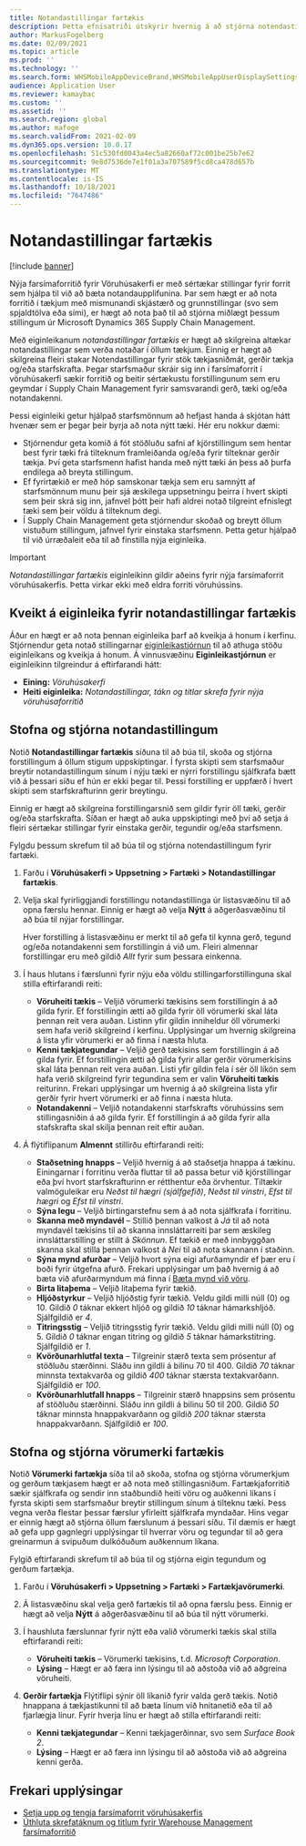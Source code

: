 ```yaml
---
title: Notandastillingar fartækis
description: Þetta efnisatriði útskýrir hvernig á að stjórna notendastillingum fartækis fyrir starfsmenn í vöruhúsi.
author: MarkusFogelberg
ms.date: 02/09/2021
ms.topic: article
ms.prod: ''
ms.technology: ''
ms.search.form: WHSMobileAppDeviceBrand,WHSMobileAppUserDisplaySettings
audience: Application User
ms.reviewer: kamaybac
ms.custom: ''
ms.assetid: ''
ms.search.region: global
ms.author: mafoge
ms.search.validFrom: 2021-02-09
ms.dyn365.ops.version: 10.0.17
ms.openlocfilehash: 51c530fd0043a4ec5a82660af72c001be25b7e62
ms.sourcegitcommit: 9e8d7536de7e1f01a3a707589f5cd8ca478d657b
ms.translationtype: MT
ms.contentlocale: is-IS
ms.lasthandoff: 10/18/2021
ms.locfileid: "7647486"
---
```

# <a name="mobile-device-user-settings"></a>Notandastillingar fartækis

[!include [banner](../../includes/banner.md)]

Nýja farsímaforritið fyrir Vöruhúsakerfi er með sértækar stillingar fyrir forrit sem hjálpa til við að bæta notandaupplifunina. Þar sem hægt er að nota forritið í tækjum með mismunandi skjástærð og grunnstillingar (svo sem spjaldtölva eða sími), er hægt að nota það til að stjórna miðlægt þessum stillingum úr Microsoft Dynamics 365 Supply Chain Management.

Með eiginleikanum *notandastillingar fartækis* er hægt að skilgreina altækar notandastillingar sem verða notaðar í öllum tækjum. Einnig er hægt að skilgreina fleiri stakar Notendastillingar fyrir stök tækjasniðmát, gerðir tækja og/eða starfskrafta. Þegar starfsmaður skráir sig inn í farsímaforrit í vöruhúsakerfi sækir forritið og beitir sértækustu forstillingunum sem eru geymdar í Supply Chain Management fyrir samsvarandi gerð, tæki og/eða notandakenni.

Þessi eiginleiki getur hjálpað starfsmönnum að hefjast handa á skjótan hátt hvenær sem er þegar þeir byrja að nota nýtt tæki. Hér eru nokkur dæmi:

- Stjórnendur geta komið á fót stöðluðu safni af kjörstillingum sem hentar best fyrir tæki frá tilteknum framleiðanda og/eða fyrir tilteknar gerðir tækja. Því geta starfsmenn hafist handa með nýtt tæki án þess að þurfa endilega að breyta stillingum.
- Ef fyrirtækið er með hóp samskonar tækja sem eru samnýtt af starfsmönnum munu þeir sjá æskilega uppsetningu þeirra í hvert skipti sem þeir skrá sig inn, jafnvel þótt þeir hafi aldrei notað tilgreint efnislegt tæki sem þeir völdu á tilteknum degi.
- Í Supply Chain Management geta stjórnendur skoðað og breytt öllum vistuðum stillingum, jafnvel fyrir einstaka starfsmenn. Þetta getur hjálpað til við úrræðaleit eða til að fínstilla nýja eiginleika.

> [!IMPORTANT]
> *Notandastillingar fartækis* eiginleikinn gildir aðeins fyrir nýja farsímaforrit vöruhúsakerfis. Þetta virkar ekki með eldra forriti vöruhússins.

## <a name="turn-on-the-mobile-device-user-settings-feature"></a>Kveikt á eiginleika fyrir notandastillingar fartækis

Áður en hægt er að nota þennan eiginleika þarf að kveikja á honum í kerfinu. Stjórnendur geta notað stillingarnar [eiginleikastjórnun](../../fin-ops-core/fin-ops/get-started/feature-management/feature-management-overview.md) til að athuga stöðu eiginleikans og kveikja á honum. Á vinnusvæðinu **Eiginleikastjórnun** er eiginleikinn tilgreindur á eftirfarandi hátt:

- **Eining:** *Vöruhúsakerfi*
- **Heiti eiginleika:** *Notandastillingar, tákn og titlar skrefa fyrir nýja vöruhúsaforritið*

## <a name="create-and-manage-user-settings"></a>Stofna og stjórna notandastillingum

Notið **Notandastillingar fartækis** síðuna til að búa til, skoða og stjórna forstillingum á öllum stigum uppskiptingar. Í fyrsta skipti sem starfsmaður breytir notandastillingum sínum í nýju tæki er nýrri forstillingu sjálfkrafa bætt við á þessari síðu ef hún er ekki þegar til. Þessi forstilling er uppfærð í hvert skipti sem starfskrafturinn gerir breytingu.

Einnig er hægt að skilgreina forstillingarsnið sem gildir fyrir öll tæki, gerðir og/eða starfskrafta. Síðan er hægt að auka uppskiptingi með því að setja á fleiri sértækar stillingar fyrir einstaka gerðir, tegundir og/eða starfsmenn.

Fylgdu þessum skrefum til að búa til og stjórna notendastillingum fyrir fartæki.

1. Farðu í **Vöruhúsakerfi \> Uppsetning \> Fartæki \> Notandastillingar fartækis**.
1. Velja skal fyrirliggjandi forstillingu notandastillinga úr listasvæðinu til að opna færslu hennar. Einnig er hægt að velja **Nýtt** á aðgerðasvæðinu til að búa til nýjar forstillingar.

    Hver forstilling á listasvæðinu er merkt til að gefa til kynna gerð, tegund og/eða notandakenni sem forstillingin á við um. Fleiri almennar forstillingar eru með gildið *Allt* fyrir sum þessara einkenna.

1. Í haus hlutans í færslunni fyrir nýju eða völdu stillingarforstillinguna skal stilla eftirfarandi reiti:

    - **Vöruheiti tækis** – Veljið vörumerki tækisins sem forstillingin á að gilda fyrir. Ef forstillingin ætti að gilda fyrir öll vörumerki skal láta þennan reit vera auðan. Listinn yfir gildin inniheldur öll vörumerki sem hafa verið skilgreind í kerfinu. Upplýsingar um hvernig skilgreina á lista yfir vörumerki er að finna í næsta hluta.
    - **Kenni tækjategundar** – Veljið gerð tækisins sem forstillingin á að gilda fyrir. Ef forstillingin ætti að gilda fyrir allar gerðir vörumerkisins skal láta þennan reit vera auðan. Listi yfir gildin fela í sér öll líkön sem hafa verið skilgreind fyrir tegundina sem er valin **Vöruheiti tækis** reiturinn. Frekari upplýsingar um hvernig á að skilgreina lista yfir gerðir fyrir hvert vörumerki er að finna í næsta hluta.
    - **Notandakenni** – Veljið notandakenni starfskrafts vöruhússins sem stillingasniðin á að gilda fyrir. Ef forstillingin á að gilda fyrir alla stafskrafta skal skilja þennan reit eftir auðan.

1. Á flýtiflipanum **Almennt** stillirðu eftirfarandi reiti:

    - **Staðsetning hnapps** – Veljið hvernig á að staðsetja hnappa á tækinu. Einingarnar í forritinu verða fluttar til að passa betur við kjörstillingar eða því hvort starfskrafturinn er rétthentur eða örvhentur. Tiltækir valmöguleikar eru *Neðst til hægri (sjálfgefið)*, *Neðst til vinstri*, *Efst til hægri* og *Efst til vinstri*.
    - **Sýna legu** – Veljið birtingarstefnu sem á að nota sjálfkrafa í forritinu.
    - **Skanna með myndavél** – Stillið þennan valkost á *Já* til að nota myndavél tækisins til að skanna innsláttarreiti þar sem æskileg innsláttarstilling er stillt á *Skönnun*. Ef tækið er með innbyggðan skanna skal stilla þennan valkost á *Nei* til að nota skannann í staðinn.
    - **Sýna mynd afurðar** – Veljið hvort sýna eigi afurðamyndir ef þær eru í boði fyrir útgefna afurð. Frekari upplýsingar um það hvernig á að bæta við afurðarmyndum má finna í [Bæta mynd við vöru](../pim/tasks/add-image-product.md).
    - **Birta litaþema** – Veljið litaþema fyrir tækið.
    - **Hljóðstyrkur** – Veljið hljóðstig fyrir tækið. Veldu gildi milli núll (0) og 10. Gildið *0* táknar ekkert hljóð og gildið *10* táknar hámarkshljóð. Sjálfgildið er *4*.
    - **Titringsstig** – Veljið titringsstig fyrir tækið. Veldu gildi milli núll (0) og 5. Gildið *0* táknar engan titring og gildið *5* táknar hámarkstitring. Sjálfgildið er *1*.
    - **Kvörðunarhlutfal texta** – Tilgreinir stærð texta sem prósentur af stöðluðu stærðinni. Sláðu inn gildli á bilinu 70 til 400. Gildið *70* táknar minnsta textakvarða og gildið *400* táknar stærsta textakvarðann. Sjálfgildið er *100*.
    - **Kvörðunarhlutfall hnapps** – Tilgreinir stærð hnappsins sem prósentu af stöðluðu stærðinni. Sláðu inn gildli á bilinu 50 til 200. Gildið *50* táknar minnsta hnappakvarðann og gildið *200* táknar stærsta hnappakvarðann. Sjálfgildið er *100*.

## <a name="create-and-manage-mobile-device-brands"></a>Stofna og stjórna vörumerki fartækis

Notið **Vörumerki fartækja** síða til að skoða, stofna og stjórna vörumerkjum og gerðum tækjasem hægt er að nota með stillingasniðum. Fartækjaforritið sækir sjálfkrafa og sendir inn staðbundið heiti vöru og auðkenni líkans í fyrsta skipti sem starfsmaður breytir stillingum sínum á tilteknu tæki. Þess vegna verða flestar þessar færslur yfirleitt sjálfkrafa myndaðar. Hins vegar er einnig hægt að stjórna öllum færslunum á þessari síðu. Til dæmis er hægt að gefa upp gagnlegri upplýsingar til hverrar vöru og tegundar til að gera greinarmun á svipuðum dulkóðuðum auðkennum líkana.

Fylgið eftirfarandi skrefum til að búa til og stjórna eigin tegundum og gerðum fartækja.

1. Farðu í **Vöruhúsakerfi \> Uppsetning \> Fartæki \> Fartækjavörumerki**.
1. Á listasvæðinu skal velja gerð fartækis til að opna færslu þess. Einnig er hægt að velja **Nýtt** á aðgerðasvæðinu til að búa til nýtt vörumerki.
1. Í haushluta færslunnar fyrir nýtt eða valið vörumerki tækis skal stilla eftirfarandi reiti:

    - **Vöruheiti tækis** – Vörumerki tækisins, t.d. *Microsoft Corporation*.
    - **Lýsing** – Hægt er að færa inn lýsingu til að aðstoða við að aðgreina vöruheiti.

1. **Gerðir fartækja** Flýtiflipi sýnir öll líkanið fyrir valda gerð tækis. Notið hnappana á tækjastikunni til að bæta línum við hnitanetið eða til að fjarlægja línur. Fyrir hverja línu er hægt að stilla eftirfarandi reiti:

    - **Kenni tækjategundar** – Kenni tækjagerðinnar, svo sem *Surface Book 2*.
    - **Lýsing** – Hægt er að færa inn lýsingu til að aðstoða við að aðgreina kenni gerða.

## <a name="additional-resources"></a>Frekari upplýsingar

- [Setja upp og tengja farsímaforrit vöruhúsakerfis](install-configure-warehouse-management-app.md)
- [Úthluta skrefatáknum og titlum fyrir Warehouse Management farsímaforritið](step-icons-titles.md)